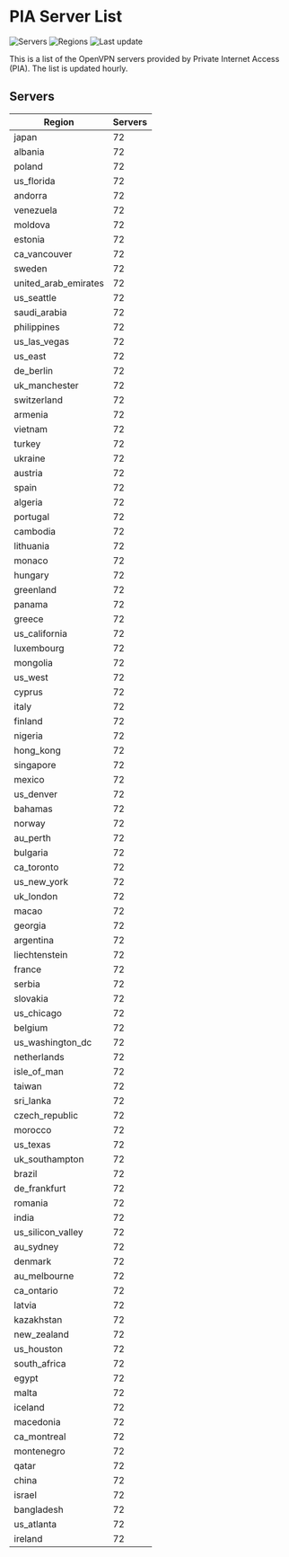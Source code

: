 # PIA Server List

![Servers](https://img.shields.io/badge/servers-6,984-blue) ![Regions](https://img.shields.io/badge/regions-97-blue) ![Last update](https://img.shields.io/badge/last_updated-Sun_Apr_28_22:00:32_GMT_2024-blue)

This is a list of the OpenVPN servers provided by Private Internet Access (PIA). The list is updated hourly.

## Servers
| Region               | Servers |
|----------------------|---------|
| japan | 72 |
| albania | 72 |
| poland | 72 |
| us_florida | 72 |
| andorra | 72 |
| venezuela | 72 |
| moldova | 72 |
| estonia | 72 |
| ca_vancouver | 72 |
| sweden | 72 |
| united_arab_emirates | 72 |
| us_seattle | 72 |
| saudi_arabia | 72 |
| philippines | 72 |
| us_las_vegas | 72 |
| us_east | 72 |
| de_berlin | 72 |
| uk_manchester | 72 |
| switzerland | 72 |
| armenia | 72 |
| vietnam | 72 |
| turkey | 72 |
| ukraine | 72 |
| austria | 72 |
| spain | 72 |
| algeria | 72 |
| portugal | 72 |
| cambodia | 72 |
| lithuania | 72 |
| monaco | 72 |
| hungary | 72 |
| greenland | 72 |
| panama | 72 |
| greece | 72 |
| us_california | 72 |
| luxembourg | 72 |
| mongolia | 72 |
| us_west | 72 |
| cyprus | 72 |
| italy | 72 |
| finland | 72 |
| nigeria | 72 |
| hong_kong | 72 |
| singapore | 72 |
| mexico | 72 |
| us_denver | 72 |
| bahamas | 72 |
| norway | 72 |
| au_perth | 72 |
| bulgaria | 72 |
| ca_toronto | 72 |
| us_new_york | 72 |
| uk_london | 72 |
| macao | 72 |
| georgia | 72 |
| argentina | 72 |
| liechtenstein | 72 |
| france | 72 |
| serbia | 72 |
| slovakia | 72 |
| us_chicago | 72 |
| belgium | 72 |
| us_washington_dc | 72 |
| netherlands | 72 |
| isle_of_man | 72 |
| taiwan | 72 |
| sri_lanka | 72 |
| czech_republic | 72 |
| morocco | 72 |
| us_texas | 72 |
| uk_southampton | 72 |
| brazil | 72 |
| de_frankfurt | 72 |
| romania | 72 |
| india | 72 |
| us_silicon_valley | 72 |
| au_sydney | 72 |
| denmark | 72 |
| au_melbourne | 72 |
| ca_ontario | 72 |
| latvia | 72 |
| kazakhstan | 72 |
| new_zealand | 72 |
| us_houston | 72 |
| south_africa | 72 |
| egypt | 72 |
| malta | 72 |
| iceland | 72 |
| macedonia | 72 |
| ca_montreal | 72 |
| montenegro | 72 |
| qatar | 72 |
| china | 72 |
| israel | 72 |
| bangladesh | 72 |
| us_atlanta | 72 |
| ireland | 72 |